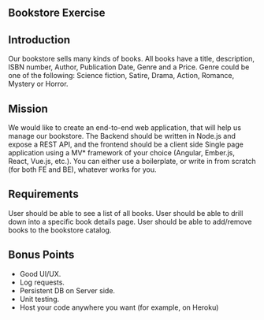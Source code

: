 Bookstore Exercise
-----

Introduction
-----
Our bookstore sells many kinds of books. All books have a title, description, ISBN number, Author, Publication Date, Genre and a Price. Genre could be one of the following: Science fiction, Satire, Drama, Action, Romance, Mystery or Horror.

Mission
-----
We would like to create an end-to-end web application, that will help us manage our bookstore. The Backend should be written in Node.js and expose a REST API, and the frontend should be a client side Single page application using a MV* framework of your choice (Angular, Ember.js, React, Vue.js, etc.). You can either use a boilerplate, or write in from scratch (for both FE and BE), whatever works for you.

Requirements
-----
User should be able to see a list of all books.
User should be able to drill down into a specific book details page.
User should be able to add/remove books to the bookstore catalog.

Bonus Points
-----
- Good UI/UX.
- Log requests.
- Persistent DB on Server side.
- Unit testing.
- Host your code anywhere you want (for example, on Heroku)
